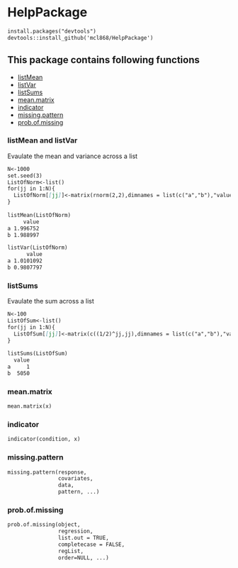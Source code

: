 # HelpPackage

```markdown
install.packages("devtools")
devtools::install_github('mcl868/HelpPackage')
```


## This package contains following functions
- [listMean](https://github.com/mcl868/HelpPackage/blob/master/README.md#listmean-and-listvar)
- [listVar](https://github.com/mcl868/HelpPackage/blob/master/README.md#listmean-and-listvar)
- [listSums](https://github.com/mcl868/HelpPackage/blob/master/README.md#listsums)
- [mean.matrix](https://github.com/mcl868/HelpPackage/blob/master/README.md#meanmatrix)
- [indicator](https://github.com/mcl868/HelpPackage/blob/master/README.md#indicator)
- [missing.pattern](https://github.com/mcl868/HelpPackage/blob/master/README.md#missingpattern)
- [prob.of.missing](https://github.com/mcl868/HelpPackage/blob/master/README.md#probofmissing)

### listMean and listVar
Evaulate the mean and variance across a list 
```markdown
N<-1000
set.seed(3)
ListOfNorm<-list()
for(jj in 1:N){
  ListOfNorm[[jj]]<-matrix(rnorm(2,2),dimnames = list(c("a","b"),"value"))
}
  
listMean(ListOfNorm)
     value
a 1.996752
b 1.988997

listVar(ListOfNorm)
      value
a 1.0101092
b 0.9807797
```
### listSums
Evaulate the sum across a list 
```markdown
N<-100
ListOfSum<-list()
for(jj in 1:N){
  ListOfSum[[jj]]<-matrix(c((1/2)^jj,jj),dimnames = list(c("a","b"),"value"))
}
  
listSums(ListOfSum)
  value
a     1
b  5050
```
### mean.matrix
```markdown
mean.matrix(x)
```
### indicator
```markdown
indicator(condition, x)
```
### missing.pattern
```markdown
missing.pattern(response, 
                covariates, 
                data, 
                pattern, ...)
```

### prob.of.missing
```markdown
prob.of.missing(object,
                regression,
                list.out = TRUE,
                completecase = FALSE,
                regList,
                order=NULL, ...)
```
